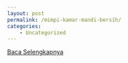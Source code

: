 ```yaml
---
layout: post
permalink: /mimpi-kamar-mandi-bersih/
categories:
    - Uncategorized
---
```


[Baca Selengkapnya](/01)